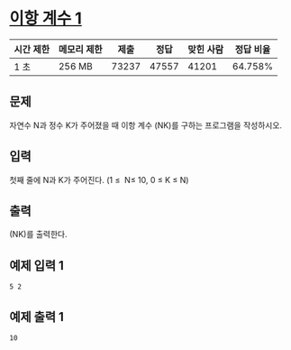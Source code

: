 # [이항 계수 1](https://www.acmicpc.net/problem/11050)

| 시간 제한 | 메모리 제한 | 제출 | 정답 | 맞힌 사람 | 정답 비율 |
| --- | --- | --- | --- | --- | --- |
| 1 초 | 256 MB | 73237 | 47557 | 41201 | 64.758% |

## 문제

자연수 N과 정수 K가 주어졌을 때 이항 계수 (NK)를 구하는 프로그램을 작성하시오.

## 입력

첫째 줄에 N과 K가 주어진다. (1  ≤  N≤ 10, 0 ≤ K ≤ N)

## 출력

(NK)를 출력한다.

## 예제 입력 1

```
5 2

```

## 예제 출력 1

```
10
```
